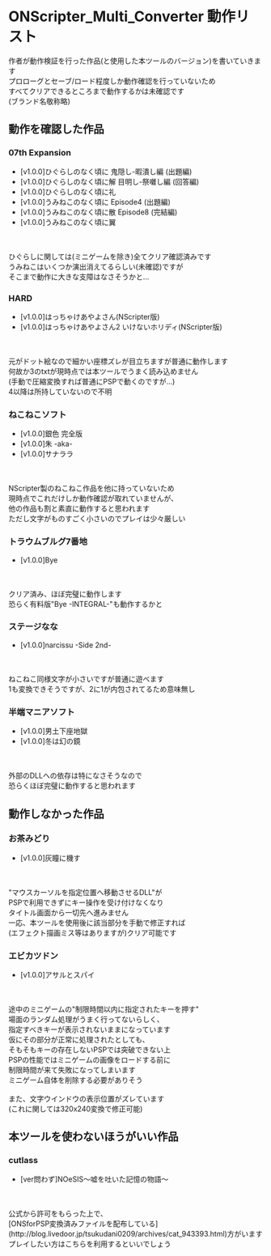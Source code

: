 # ONScripter_Multi_Converter 動作リスト
 作者が動作検証を行った作品(と使用した本ツールのバージョン)を書いていきます<br>
 プロローグとセーブ/ロード程度しか動作確認を行っていないため<br>
 すべてクリアできるところまで動作するかは未確認です<br>
 (ブランド名敬称略)<br>

## 動作を確認した作品

### 07th Expansion
 - [v1.0.0]ひぐらしのなく頃に 鬼隠し-暇潰し編 (出題編)
 - [v1.0.0]ひぐらしのなく頃に解 目明し-祭囃し編 (回答編)
 - [v1.0.0]ひぐらしのなく頃に礼 
 - [v1.0.0]うみねこのなく頃に Episode4 (出題編)
 - [v1.0.0]うみねこのなく頃に散 Episode8 (完結編)
 - [v1.0.0]うみねこのなく頃に翼
 <br>
 <br>
 ひぐらしに関しては(ミニゲームを除き)全てクリア確認済みです<br>
 うみねこはいくつか演出消えてるらしい(未確認)ですが<br>
 そこまで動作に大きな支障はなさそうかと...<br>

### HARD
 - [v1.0.0]はっちゃけあやよさん(NScripter版)
 - [v1.0.0]はっちゃけあやよさん2 いけないホリディ(NScripter版)
 <br>
 <br>
 元がドット絵なので細かい座標ズレが目立ちますが普通に動作します<br>
 何故か3のtxtが現時点では本ツールでうまく読み込めません<br>
 (手動で圧縮変換すれば普通にPSPで動くのですが...)<br>
 4以降は所持していないので不明<br>

### ねこねこソフト
 - [v1.0.0]銀色 完全版
 - [v1.0.0]朱 -aka-
 - [v1.0.0]サナララ
 <br>
 <br>
 NScripter製のねこねこ作品を他に持っていないため<br>
 現時点でこれだけしか動作確認が取れていませんが、<br>
 他の作品も割と素直に動作すると思われます<br>
 ただし文字がものすごく小さいのでプレイは少々厳しい<br>

### トラウムブルグ7番地
 - [v1.0.0]Bye
 <br>
 <br>
 クリア済み、ほぼ完璧に動作します<br>
 恐らく有料版"Bye -INTEGRAL-"も動作するかと<br>

### ステージなな
 - [v1.0.0]narcissu -Side 2nd-
 <br>
 <br>
 ねこねこ同様文字が小さいですが普通に遊べます<br>
 1も変換できそうですが、2に1が内包されてるため意味無し<br>

### 半端マニアソフト
 - [v1.0.0]男土下座地獄
 - [v1.0.0]冬は幻の鏡
 <br>
 <br>
 外部のDLLへの依存は特になさそうなので<br>
 恐らくほぼ完璧に動作すると思われます<br>

## 動作しなかった作品

### お茶みどり
 - [v1.0.0]灰瞳に機す
 <br>
 <br>
 "マウスカーソルを指定位置へ移動させるDLL"が<br>
 PSPで利用できずにキー操作を受け付けなくなり<br>
 タイトル画面から一切先へ進みません<br>
 一応、本ツールを使用後に該当部分を手動で修正すれば<br>
 (エフェクト描画ミス等はありますが)クリア可能です<br>

### エビカツドン
 - [v1.0.0]アサルとスパイ
 <br>
 <br>
 途中のミニゲームの"制限時間以内に指定されたキーを押す"<br>
 場面のランダム処理がうまく行ってないらしく、<br>
 指定すべきキーが表示されないままになっています<br>
 仮にその部分が正常に処理されたとしても、<br>
 そもそもキーの存在しないPSPでは突破できない上<br>
 PSPの性能ではミニゲームの画像をロードする前に<br>
 制限時間が来て失敗になってしまいます<br>
 ミニゲーム自体を削除する必要がありそう<br>
 <br>
 また、文字ウインドウの表示位置がズレています<br>
 (これに関しては320x240変換で修正可能)<br>

## 本ツールを使わないほうがいい作品

### cutlass
 - [ver問わず]NOeSIS～嘘を吐いた記憶の物語～
 <br>
 <br>
 公式から許可をもらった上で、<br>
 [ONSforPSP変換済みファイルを配布している](http://blog.livedoor.jp/tsukudani0209/archives/cat_943393.html)方がいます<br>
 プレイしたい方はこちらを利用するといいでしょう<br>
